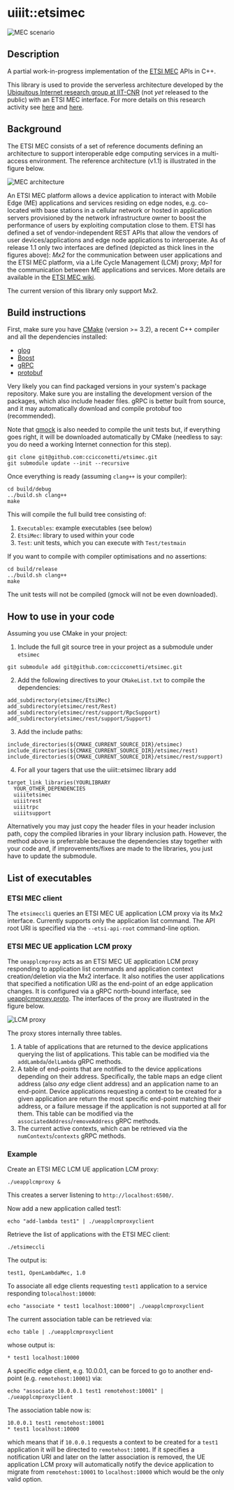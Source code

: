 # uiiit::etsimec

![MEC scenario](doc/scenario.png)

## Description

A partial work-in-progress implementation of the [ETSI MEC](https://www.etsi.org/technologies/multi-access-edge-computing) APIs in C++.

This library is used to provide the serverless architecture developed by the [Ubiquitous Internet research group at IIT-CNR](http://cnd.iit.cnr.it/) (not _yet_ released to the public) with an ETSI MEC interface. For more details on this research activity see [here](https://ccicconetti.github.io/cloudcom2018.html) and [here](https://ccicconetti.github.io/percom2019.html).

## Background

The ETSI MEC consists of a set of reference documents defining an architecture to support interoperable edge computing services in a multi-access environment. The reference architecture (v1.1) is illustrated in the figure below.

![MEC architecture](doc/reference_architecture.png)

An ETSI MEC platform allows a device application to interact with Mobile Edge (ME) applications and services residing on edge nodes, e.g. co-located with base stations in a cellular network or hosted in application servers provisioned by the network infrastructure owner to boost the performance of users by exploiting computation close to them.
ETSI has defined a set of vendor-independent REST APIs that allow the vendors of user devices/applications and edge node applications to interoperate.
As of release 1.1 only two interfaces are defined (depicted as thick lines in the figures above): *Mx2* for the communication between user applications and the ETSI MEC platform, via a Life Cycle Management (LCM) proxy; *Mp1* for the communication between ME applications and services.
More details are available in the [ETSI MEC wiki](https://mecwiki.etsi.org/index.php?title=Main_Page).

The current version of this library only support Mx2.

## Build instructions

First, make sure you have [CMake](https://cmake.org/) (version >= 3.2), a recent C++ compiler and all the dependencies installed:

- [glog](https://github.com/google/glog)
- [Boost](https://www.boost.org/)
- [gRPC](https://grpc.io/)
- [protobuf](https://developers.google.com/protocol-buffers/)

Very likely you can find packaged versions in your system's package repository.
Make sure you are installing the development version of the packages, which also include header files.
gRPC is better built from source, and it may automatically download and compile protobuf too (recommended).

Note that [gmock](https://github.com/google/googlemock) is also needed to compile the unit tests but, if everything goes right, it will be downloaded automatically by CMake (needless to say: you do need a working Internet connection for this step).

```
git clone git@github.com:ccicconetti/etsimec.git
git submodule update --init --recursive
```

Once everything is ready (assuming `clang++` is your compiler):

```
cd build/debug
../build.sh clang++
make
```

This will compile the full build tree consisting of:

1. `Executables`: example executables (see below)
2. `EtsiMec`: library to used within your code
2. `Test`: unit tests, which you can execute with `Test/testmain`

If you want to compile with compiler optimisations and no assertions:

```
cd build/release
../build.sh clang++
make
```

The unit tests will not be compiled (gmock will not be even downloaded).

## How to use in your code

Assuming you use CMake in your project:

1. Include the full git source tree in your project as a submodule under `etsimec`

```
git submodule add git@github.com:ccicconetti/etsimec.git
```

2. Add the following directives to your `CMakeList.txt` to compile the dependencies:

```
add_subdirectory(etsimec/EtsiMec)
add_subdirectory(etsimec/rest/Rest)
add_subdirectory(etsimec/rest/support/RpcSupport)
add_subdirectory(etsimec/rest/support/Support)
```

3. Add the include paths:

```
include_directories(${CMAKE_CURRENT_SOURCE_DIR}/etsimec)
include_directories(${CMAKE_CURRENT_SOURCE_DIR}/etsimec/rest)
include_directories(${CMAKE_CURRENT_SOURCE_DIR}/etsimec/rest/support)
```

4. For all your tagers that use the uiiit::etsimec library add

```
target_link_libraries(YOURLIBRARY
  YOUR_OTHER_DEPENDENCIES
  uiiitetsimec
  uiiitrest
  uiiitrpc
  uiiitsupport
```

Alternatively you may just copy the header files in your header inclusion path, copy the compiled libraries in your library inclusion path.
However, the method above is preferrable because the dependencies stay together with your code and, if improvements/fixes are made to the libraries, you just have to update the submodule.

## List of executables

### ETSI MEC client

The `etsimeccli` queries an ETSI MEC UE application LCM proxy via its Mx2 interface.
Currently supports only the application list command.
The API root URI is specified via the `--etsi-api-root` command-line option.

### ETSI MEC UE application LCM proxy

The `ueapplcmproxy` acts as an ETSI MEC UE application LCM proxy responding to application list commands and application context creation/deletion via the Mx2 interface.
It also notifies the user applications that specified a notification URI as the end-point of an edge application changes.
It is configured via a gRPC north-bound interface, see [ueapplcmproxy.proto](EtsiMec/ueapplcmproxy.proto).
The interfaces of the proxy are illustrated in the figure below.

![LCM proxy](doc/ueapplcmproxy.png)

The proxy stores internally three tables.

1. A table of applications that are returned to the device applications querying the list of applications. This table can be modified via the `addLambda`/`delLambda` gRPC methods.
2. A table of end-points that are notified to the device applications depending on their address. Specifically, the table maps an edge client address (also _any_ edge client address) and an application name to an end-point. Device applications requesting a context to be created for a given application are return the most specific end-point matching their address, or a failure message if the application is not supported at all for them. This table can be modified via the `associatedAddress`/`removeAddress` gRPC methods.
3. The current active contexts, which can be retrieved via the `numContexts`/`contexts` gRPC methods.

### Example

Create an ETSI MEC LCM UE application LCM proxy:

```
./ueapplcmproxy &
```

This creates a server listening to `http://localhost:6500/`.

Now add a new application called test1:

```
echo "add-lambda test1" | ./ueapplcmproxyclient
```

Retrieve the list of applications with the ETSI MEC client:

```
./etsimeccli

```

The output is:

```
test1, OpenLambdaMec, 1.0
```

To associate all edge clients requesting `test1` application to a service responding to`localhost:10000`:

```
echo "associate * test1 localhost:10000"| ./ueapplcmproxyclient
```

The current association table can be retrieved via:

```
echo table | ./ueapplcmproxyclient
```

whose output is:

```
* test1 localhost:10000
```

A specific edge client, e.g. 10.0.0.1, can be forced to go to another end-point (e.g. `remotehost:10001`) via:

```
echo "associate 10.0.0.1 test1 remotehost:10001" | ./ueapplcmproxyclient
```

The association table now is:

```
10.0.0.1 test1 remotehost:10001
* test1 localhost:10000
```

which means that if `10.0.0.1` requests a context to be created for a `test1` application it will be directed to `remotehost:10001`. If it specifies a notification URI and later on the latter association is removed, the UE application LCM proxy will automatically notify the device application to migrate from `remotehost:10001` to `localhost:10000` which would be the only valid option.
